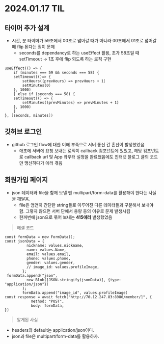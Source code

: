 # 2024.01.17 TIL

## 타이머 추가 설계
- 시간, 분 타이머가 59초에서 00초로 넘어갈 때가 아니라 00초에서 01초로 넘어갈 때 flip 된다는 점이 문제
    - seconds를 dependancy로 하는 useEffect 활용, 초가 58초일 때 setTimeout -> 1초 후에 flip 되도록 하는 로직 구현
```
useEffect(() => {
    if (minutes === 59 && seconds === 58) {
    setTimeout(()=> {
        setHours((prevHours) => prevHours + 1)
        setMinutes(0)
    }, 1000)
    } else if (seconds === 58) {
    setTimeout(() => {
        setMinutes((prevMinutes) => prevMinutes + 1)
    }, 1000)
    }
}, [seconds, minutes])
```

## 깃허브 로그인
- github 로그인 flow에 대한 이해 부족으로 서버 통신 간 혼선이 발생했었음
    - 애초에 서버에 요청 보내는 로직이 callback 컴포넌트에 있었고, 해당 컴포넌트로 callback url 및 App 라우터 설정을 완료했음에도 인터넷 블로그 글의 코드만 맹신하다가 에러 겪음


## 회원가입 페이지
- json 데이터와 file을 함께 보낼 땐 multipart/form-data를 활용해야 한다는 사실을 깨달음. 
    - file은 엄연히 간단한 string들로 이루어진 다른 데이터들과 구분해서 보내야 함. 그렇지 않으면 서버 단에서 용량 등의 이유로 문제 발생시킴
    - 한꺼번에 json으로 묶어 보내는 **415에러** 발생했었음

> 해결 코드
```
const formData = new FormData();
const jsonData = {
          nickname: values.nickname,
          name: values.Name,
          email: values.email,
          phone: values.phone,
          gender: values.gender,
          // image_id: values.profileImage,
        };
 formData.append("json", 
          new Blob([JSON.stringify(jsonData)], {type: "application/json"})
        );
        formData.append("image_id", values.profileImage)
const response = await fetch("http://70.12.247.83:8080/member/1", {
            method: "POST",
            body: formData,
})
```

> 알게된 사실
- headers의 default는 application/json이다.
- json과 file은 multipart/form-data를 활용하자.

